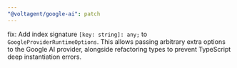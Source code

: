 ```yaml
---
"@voltagent/google-ai": patch
---
```


fix: Add index signature `[key: string]: any;` to `GoogleProviderRuntimeOptions`. This allows passing arbitrary extra options to the Google AI provider, alongside refactoring types to prevent TypeScript deep instantiation errors.
